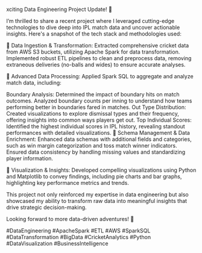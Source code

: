 xciting Data Engineering Project Update! 🚀

I’m thrilled to share a recent project where I leveraged cutting-edge technologies to dive deep into IPL match data and uncover actionable insights. Here's a snapshot of the tech stack and methodologies used:

🔹 Data Ingestion & Transformation: Extracted comprehensive cricket data from AWS S3 buckets, utilizing Apache Spark for data transformation. Implemented robust ETL pipelines to clean and preprocess data, removing extraneous deliveries (no-balls and wides) to ensure accurate analyses.

🔹 Advanced Data Processing: Applied Spark SQL to aggregate and analyze match data, including:

Boundary Analysis: Determined the impact of boundary hits on match outcomes. Analyzed boundary counts per inning to understand how teams performing better in boundaries fared in matches.
Out Type Distribution: Created visualizations to explore dismissal types and their frequency, offering insights into common ways players get out.
Top Individual Scores: Identified the highest individual scores in IPL history, revealing standout performances with detailed visualizations.
🔹 Schema Management & Data Enrichment: Enhanced data schemas with additional fields and categories, such as win margin categorization and toss match winner indicators. Ensured data consistency by handling missing values and standardizing player information.

🔹 Visualization & Insights: Developed compelling visualizations using Python and Matplotlib to convey findings, including pie charts and bar graphs, highlighting key performance metrics and trends.

This project not only reinforced my expertise in data engineering but also showcased my ability to transform raw data into meaningful insights that drive strategic decision-making.

Looking forward to more data-driven adventures! 🌟

#DataEngineering #ApacheSpark #ETL #AWS #SparkSQL #DataTransformation #BigData #CricketAnalytics #Python #DataVisualization #BusinessIntelligence
